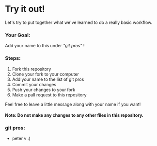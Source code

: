 # Try it out!
Let's try to put together what we've learned to do a really basic workflow.

### Your Goal:
Add your name to this under *"git pros"* !

### Steps:
1. Fork this repository
2. Clone your fork to your computer
3. Add your name to the list of git pros
4. Commit your changes
5. Push your changes to your fork
6. Make a pull request to this repository

Feel free to leave a little message along with your name if you want!
#### Note: Do not make any changes to any other files in this repository.

### git pros:
* peter v :)